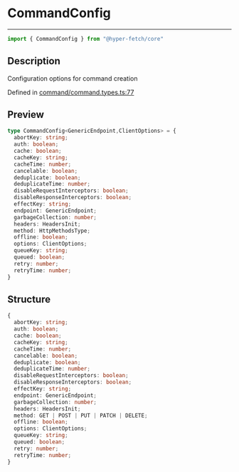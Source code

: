

# CommandConfig

<div class="api-docs__separator">

---

</div><div class="api-docs__import">

```ts
import { CommandConfig } from "@hyper-fetch/core"
```

</div><div class="api-docs__section">

## Description

</div><div class="api-docs__description"><span class="api-docs__do-not-parse">

Configuration options for command creation

</span></div><p class="api-docs__definition">

Defined in [command/command.types.ts:77](https://github.com/BetterTyped/hyper-fetch/blob/3fe127e9/packages/core/src/command/command.types.ts#L77)

</p><div class="api-docs__section">

## Preview

</div><div class="api-docs__preview type">

```ts
type CommandConfig<GenericEndpoint,ClientOptions> = {
  abortKey: string; 
  auth: boolean; 
  cache: boolean; 
  cacheKey: string; 
  cacheTime: number; 
  cancelable: boolean; 
  deduplicate: boolean; 
  deduplicateTime: number; 
  disableRequestInterceptors: boolean; 
  disableResponseInterceptors: boolean; 
  effectKey: string; 
  endpoint: GenericEndpoint; 
  garbageCollection: number; 
  headers: HeadersInit; 
  method: HttpMethodsType; 
  offline: boolean; 
  options: ClientOptions; 
  queueKey: string; 
  queued: boolean; 
  retry: number; 
  retryTime: number; 
}
```

</div><div class="api-docs__section">

## Structure

</div><div class="api-docs__returns">

```ts
{
  abortKey: string;
  auth: boolean;
  cache: boolean;
  cacheKey: string;
  cacheTime: number;
  cancelable: boolean;
  deduplicate: boolean;
  deduplicateTime: number;
  disableRequestInterceptors: boolean;
  disableResponseInterceptors: boolean;
  effectKey: string;
  endpoint: GenericEndpoint;
  garbageCollection: number;
  headers: HeadersInit;
  method: GET | POST | PUT | PATCH | DELETE;
  offline: boolean;
  options: ClientOptions;
  queueKey: string;
  queued: boolean;
  retry: number;
  retryTime: number;
}
```

</div>